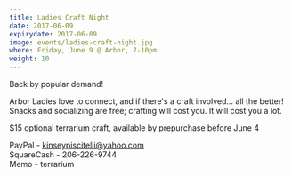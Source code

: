 ```yaml
---
title: Ladies Craft Night
date: 2017-06-09
expirydate: 2017-06-09
image: events/ladies-craft-night.jpg
where: Friday, June 9 @ Arbor, 7-10pm
weight: 10
---
```

Back by popular demand!

Arbor Ladies love to connect, and if there's a craft involved... all the better! Snacks and socializing are free; crafting will cost you. It will cost you a lot.

$15 optional terrarium craft, available by prepurchase before June 4

PayPal - <a href="mailto:kinseypiscitelli@yahoo.com">kinseypiscitelli@yahoo.com</a><br />
SquareCash - 206-226-9744<br />
Memo - terrarium<br />
